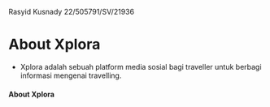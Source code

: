 
Rasyid Kusnady
22/505791/SV/21936
# About Xplora
- Xplora adalah sebuah platform media sosial bagi traveller untuk berbagi informasi mengenai travelling.

#### About Xplora
